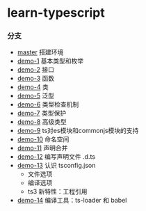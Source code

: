 # learn-typescript

### 分支
- [master](https://github.com/lalalazero/learn-typescript/tree/master) 搭建环境
- [demo-1](https://github.com/lalalazero/learn-typescript/blob/demo-1/note.md) 基本类型和枚举
- [demo-2](https://github.com/lalalazero/learn-typescript/blob/demo-2/note.md) 接口 
- [demo-3](https://github.com/lalalazero/learn-typescript/blob/demo-3/note.md) 函数 
- [demo-4](https://github.com/lalalazero/learn-typescript/blob/demo-4/note.md) 类
- [demo-5](https://github.com/lalalazero/learn-typescript/blob/demo-5/note.md) 泛型
- [demo-6](https://github.com/lalalazero/learn-typescript/blob/demo-6/note.md) 类型检查机制
- [demo-7](https://github.com/lalalazero/learn-typescript/blob/demo-7/note.md) 类型保护 
- [demo-8](https://github.com/lalalazero/learn-typescript/blob/demo-8/note.md) 高级类型
- [demo-9](https://github.com/lalalazero/learn-typescript/blob/demo-9/note.md) ts对es模块和commonjs模块的支持
- [demo-10](https://github.com/lalalazero/learn-typescript/blob/demo-10/note.md) 命名空间
- [demo-11](https://github.com/lalalazero/learn-typescript/blob/demo-11/note.md) 声明合并
- [demo-12](https://github.com/lalalazero/learn-typescript/blob/demo-12/note.md) 编写声明文件 .d.ts
- [demo-13](https://github.com/lalalazero/learn-typescript/blob/demo-13/note.md) 认识 tsconfig.json
    - 文件选项
    - 编译选项
    - ts3 新特性：工程引用
- [demo-14](https://github.com/lalalazero/learn-typescript/blob/demo-14/note.md) 编译工具：ts-loader 和 babel